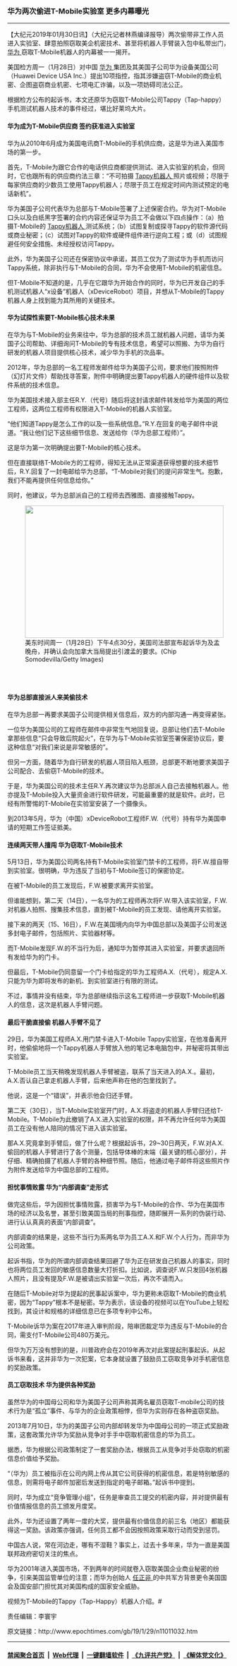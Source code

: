 ### 华为两次偷进T-Mobile实验室 更多内幕曝光
------------------------

<p>
 【大纪元2019年01月30日讯】（大纪元记者林燕编译报导）两次偷带非工作人员进入实验室、肆意拍照窃取美企机密技术、甚至将机器人手臂装入包中私带出门，
 <a href="http://www.epochtimes.com/gb/tag/%E5%8D%8E%E4%B8%BA.html">
  华为
 </a>
 窃取T-Mobile机器人的内幕被一一揭开。
</p>
<p>
 美国检方周一（1月28日）对中国
 <a href="http://www.epochtimes.com/gb/tag/%E5%8D%8E%E4%B8%BA.html">
  华为
 </a>
 集团及其美国子公司华为设备美国公司（Huawei Device USA Inc.）提出10项指控，指其涉嫌盗窃T-Mobile的商业机密、企图盗窃商业机密、七项电汇诈骗，以及一项妨碍司法公正。
</p>
<p>
 根据检方公布的起诉书，本文还原华为窃取T-Mobile公司Tappy（Tap-happy）手机测试机器人技术的事件经过，堪比好莱坞大片。
</p>
<h4>
 华为成为T-Mobile供应商 签约获准进入实验室
</h4>
<p>
 华为从2010年6月成为美国电讯商T-Mobile的手机供应商，这是华为进入美国市场的第一步。
</p>
<p>
 首先，T-Mobile为跟它合作的电话供应商都提供测试、进入实验室的机会，但同时，它也跟所有的供应商约法三章：“不可拍摄
 <a href="http://www.epochtimes.com/gb/tag/tappy%E6%9C%BA%E5%99%A8%E4%BA%BA.html">
  Tappy机器人
 </a>
 照片或视频；尽限于每家供应商的少数员工使用Tappy机器人；尽限于员工在规定时间内测试预定的电话新机”。
</p>
<p>
 华为美国子公司代表华为总部与T-Mobile签署了上述保密合约。华为对T-Mobile口头以及白纸黑字签署的合约内容还保证华为员工不会做以下四点操作：（a）拍摄T-Mobile的
 <a href="http://www.epochtimes.com/gb/tag/tappy%E6%9C%BA%E5%99%A8%E4%BA%BA.html">
  Tappy机器人
 </a>
 测试系统；（b）试图复制或探寻Tappy的软件源代码或商业秘密；（c）试图对Tappy的软件或硬件组件进行逆向工程；或（d）试图规避任何安全措施、未经授权访问Tappy。
</p>
<p>
 此外，华为美国子公司还在保密协议中承诺，其员工仅为了测试华为手机而访问Tappy系统，除非执行与T-Mobile的合同，华为不会使用T-Mobile的机密信息。
</p>
<p>
 但T-Mobile不知道的是，几乎在它跟华为开始合作的同时，华为已开发自己的手机测试机器人“x设备”机器人（xDeviceRobot）项目，并想从T-Mobile的Tappy机器人身上找到能为其所用的关键技术。
</p>
<h4>
 华为试探性索要T-Mobile核心技术未果
</h4>
<p>
 在华为与T-Mobile的业务来往中，华为总部的技术员工就机器人问题，请华为美国子公司帮助、详细询问T-Mobile的专有技术信息，希望可以照搬、为华为自行研发的机器人项目提供核心技术，减少华为手机的次品率。
</p>
<p>
 2012年，华为总部的一名工程师发邮件给华为美国子公司，要求他们按照附件（幻灯片文件）帮助找寻答案，附件中明确提出要Tappy机器人的硬件组件以及软件系统的技术信息。
</p>
<p>
 华为美国技术接入部主任R.Y.（代号）随后将这封请求邮件转发给华为美国的两位工程师，这两位工程师有权限进入T-Mobile的机器人实验室。
</p>
<p>
 “他们知道Tappy是怎么工作的以及一些系统信息。”R.Y.在回复的电子邮件中说道。“我让他们记下这些细节信息、发送给你（华为总部工程师）”。
</p>
<p>
 这是华为第一次明确提出要T-Mobile的核心技术。
</p>
<p>
 但在直接联络T-Mobile方的工程师，得知无法从正常渠道获得想要的技术细节后，R.Y.回复了一封电邮给华为总部，“T-Mobile对我们的提问非常生气。抱歉，我们不能再提供任何信息给你。”
</p>
<p>
 同时，他建议，华为总部派自己的工程师去西雅图、直接接触Tappy。
</p>
<figure class="wp-caption aligncenter" id="attachment_11011387" style="width: 450px">
 <a href="http://i.epochtimes.com/assets/uploads/2019/01/GettyImages-1125771583-600x400-2.jpg">
  <img alt="" class="size-medium wp-image-11011387" height="300" src="http://i.epochtimes.com/assets/uploads/2019/01/GettyImages-1125771583-600x400-2-450x300.jpg" width="450"/>
 </a>
 <br/><figcaption class="wp-caption-text">
  美东时间周一（1月28日）下午4点30分，美国司法部宣布起诉华为及孟晚舟，并确认会向加拿大当局提出引渡孟的要求。(Chip Somodevilla/Getty Images)
 </figcaption><br/>
</figure><br/>
<h4>
 华为总部直接派人来美偷技术
</h4>
<p>
 在华为总部一再要求美国子公司提供相关信息后，双方的内部沟通一再变得紧张。
</p>
<p>
 一位华为美国公司的工程师在邮件中非常生气地回复说，总部让他们去T-Mobile拿那些信息“只会导致后院起火”，在华为与T-Mobile实验室签署保密协议后，要这种信息“对我们来说是非常敏感的”。
</p>
<p>
 但另一方面，随着华为自行研发的机器人项目陷入瓶颈，总部更不断地要求美国子公司配合、去偷窃T-Mobile的技术。
</p>
<p>
 于是，华为美国公司的技术主任R.Y.再次建议华为总部派人自己去接触机器人。他亦提及T-Mobile投入大量资金进行软件研发，可能最重要的就是软件。此时，已经有所警惕的T-Mobile在实验室安装了一个摄像头。
</p>
<p>
 到2013年5月，华为（中国）xDeviceRobot工程师F.W.（代号）持有华为美国申请的短期工作签证抵美。
</p>
<h4>
 连续两天带人擅闯 华为窃取T-Mobile技术
</h4>
<p>
 5月13日，华为美国公司两名持有T-Mobile实验室门禁卡的工程师，将F.W.擅自带到实验室。很明确，华为违反了当初与T-Mobile签订的保密协定。
</p>
<p>
 在被T-Mobile的员工发现后，F.W.被要求离开实验室。
</p>
<p>
 但谁能想到，第二天（14日），一名华为的工程师再次将F.W.带入该实验室，F.W.对机器人拍照、搜集技术信息，直到被T-Mobile的员工发现、请他离开实验室。
</p>
<p>
 接下来的两天（15、16日），F.W.在美国境内向华为中国总部以及美国子公司发送多封电子邮件，包括照片、实验器材等。
</p>
<p>
 而T-Mobile发现F.W.的不当行为后，通知华为暂停其进入实验室，并要求退回所有发给华为的门卡。
</p>
<p>
 但最后，T-Mobile仍同意留一个门卡给指定的华为工程师A.X.（代号），规定A.X.只能为华为即将发布的新机、到实验室进行有限的测试。
</p>
<p>
 不过，事情并没有结束，华为总部继续指示这名工程师进一步获取T-Mobile机器人的信息，这次是机器人手臂问题。
</p>
<h4>
 最后干脆直接偷 机器人手臂不见了
</h4>
<p>
 29日，华为美国工程师A.X.用门禁卡进入T-Mobile Tappy实验室，在他准备离开时，他偷偷地将一个Tappy机器人手臂放入他的笔记本电脑包中，并秘密将其带出实验室。
</p>
<p>
 T-Mobile员工当天稍晚发现机器人手臂被盗，联系了当天进入的A.X.。最初，A.X.否认自己拿走机器人手臂，后来他声称在他的包里找到了。
</p>
<p>
 他说，这是一个“错误”，并表示他会归还手臂。
</p>
<p>
 第二天（30日），当T-Mobile实验室开门时，A.X.将盗走的机器人手臂归还给T-Mobile。T-Mobile为此撤销了A.X.进入实验室的权限，并不再允许任何华为美国员工在没有他人陪同的情况下进入该实验室。
</p>
<p>
 那A.X.究竟拿到手臂后，做了什么呢？根据起诉书，29~30日两天，F.W.对A.X.偷回的机器人手臂进行了各个测量，包括导体棒的末端（最关键的核心部分），并仔细、精确拍摄了机器人手臂的各种细节照。随后，他通过电子邮件将这些照片作为附件发送给华为中国总部的工程师。
</p>
<h4>
 担忧事情败露 华为“内部调查”走形式
</h4>
<p>
 做完这些后，华为因担忧事情败露，损害华为与T-Mobile的合作、华为在美国市场的经济以及名誉，甚至引致美国当局的刑事指控，随即展开一系列的伪装行动、进行认认真真的表面“内部调查”。
</p>
<p>
 内部调查的结果是，这些不当行为系两名华为员工A.X.和F.W.个人行为，而非华为公司政策。
</p>
<p>
 起诉书指，华为的所谓内部调查结果回避了华为正在研发自己机器人的事实，同时也将两位员工发回的敏感信息数量大打折扣。比如说，调查说F.W.只发回4张机器人照片，且没有提及F.W.是被请出实验室一次后，再次不请而入。
</p>
<p>
 在随后T-Mobile对华为提起的民事起诉案中，华为更称未窃取T-Mobile的商业机密，因为“Tappy”根本不是秘密。华为表示，该设备的视频可以在YouTube上轻松找到，其设计和规格的详细信息已在多项专利中公布。
</p>
<p>
 T-Mobile诉华为案在2017年进入审判阶段，陪审团裁定华为违反与T-Mobile的合同，需支付T-Mobile公司480万美元。
</p>
<p>
 但华为万万没有想到的是，川普政府会在2019年再次对此案提起刑事起诉。从起诉书来看，这并非华为一次犯案，它本身就设置了鼓励员工窃取竞争对手机密信息的奖励政策。
</p>
<h4>
 员工窃取技术 华为提供各种奖励
</h4>
<p>
 虽然华为的中国母公司和华为美国子公司声称其两名雇员窃取T-mobile公司的技术行为是“孤立”事件、与华为的企业政策相悖，但华为实则存在各种盗窃奖励。
</p>
<p>
 2013年7月10日，华为的美国子公司内部却转发华为中国母公司的一项正式奖励政策，这套政策允许华为奖励从竞争对手手中窃取机密信息的华为员工。
</p>
<p>
 据悉，华为根据公司政策制定了一套奖励办法，根据员工从竞争对手处窃取的机密信息价值给予奖励。
</p>
<p>
 “（华为）员工被指示在公司内网上传从其它公司获得的机密信息，若是特别敏感的信息，则需将电子邮件加密后发送到指定的电子邮箱。”起诉书中提到。
</p>
<p>
 同时，华为成立“竞争管理小组”，任务是审查员工提交的机密内容，并对提供最有价值情报信息的员工颁发月度奖。
</p>
<p>
 此外，华为还设置了两年一度的大奖，提供最有价值信息的前三名（地区）都能获得这一奖励。该政策亦强调，任何员工都不会因按照政策采取行动而受到惩罚。
</p>
<p>
 中国古人说，常在河边走，哪有不湿鞋？事实上，过去十多年来，华为一直是美国联邦政府密切关注的焦点。
</p>
<p>
 华为2001年进入美国市场，不到两年的时间就卷入窃取美国企业商业秘密的纷争，引来美国监管单位的注意；而华为创始人
 <a href="http://www.epochtimes.com/gb/tag/%E4%BB%BB%E6%AD%A3%E9%9D%9E.html">
  任正非
 </a>
 的中共军方背景更令美国国会及国安部门担忧其对美国构成的国家安全威胁。
</p>
<p>
 视频为T-Mobile的Tappy（Tap-Happy）机器人介绍。#
</p>
<p>
 <center>
 </center>
 <p>
  责任编辑：李寰宇
 </p>
</p>
原文链接：http://www.epochtimes.com/gb/19/1/29/n11011032.htm


------------------------
#### [禁闻聚合首页](https://github.com/gfw-breaker/banned-news/blob/master/README.md) &nbsp;|&nbsp; [Web代理](https://github.com/gfw-breaker/open-proxy/blob/master/README.md) &nbsp;|&nbsp; [一键翻墙软件](https://github.com/gfw-breaker/nogfw/blob/master/README.md) &nbsp;|&nbsp; [《九评共产党》](https://github.com/gfw-breaker/9ping.md/blob/master/README.md#九评之一评共产党是什么) &nbsp;|&nbsp; [《解体党文化》](https://github.com/gfw-breaker/jtdwh.md/blob/master/README.md#绪论)